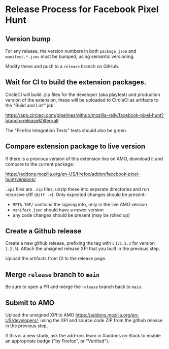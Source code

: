 # Release Process for Facebook Pixel Hunt

## Version bump

For any release, the version numbers in both `package.json` and `manifest.*.json` must be bumped, using semantic versioning.

Modify these and push to a `release` branch on GitHub.

## Wait for CI to build the extension packages.

CircleCI will build .zip files for the developer (aka playtest) and production version of the extension, these will be uploaded
to CircleCI as artifacts to the "Build and Lint" job:

https://app.circleci.com/pipelines/github/mozilla-rally/facebook-pixel-hunt?branch=release&filter=all

The "Firefox Integration Tests" tests should also be green.

## Compare extension package to live version

If there is a previous version of this extension live on AMO, download it and compare to the current package:

https://addons.mozilla.org/en-US/firefox/addon/facebook-pixel-hunt/versions/

`.xpi` files are `.zip` files, unzip these into seperate directories and run recursive diff (`diff -r`).
Only expected changes should be present:

- `META-INF/` contains the signing info, only in the live AMO version
- `manifest.json` should have a newer version
- any code changes should be present (may be rolled up)

## Create a Github release

Create a new github release, prefixing the tag with `v` (`v1.2.3` for version `1.2.3`). Attach the unsigned release XPI that you
built in the previous step.

Upload the artifacts from CI to the release page.

## Merge `release` branch to `main`

Be sure to open a PR and merge the `release` branch back to `main`.

## Submit to AMO

Upload the unsigned XPI to AMO https://addons.mozilla.org/en-US/developers/, using the XPI and source code ZIP from the github
release in the previous step.

If this is a new study, ask the add-ons team in #addons on Slack to enable an appropriate badge ("by Firefox", or "Verified").
